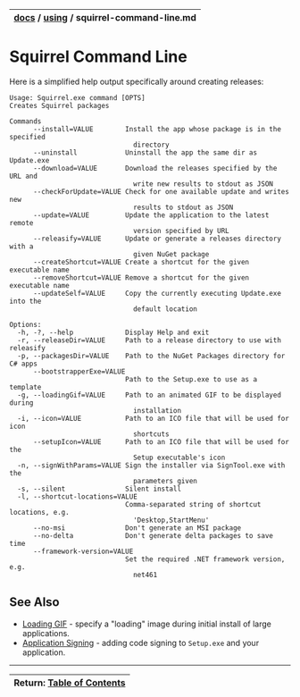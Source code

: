 | [docs](..)  / [using](.) / squirrel-command-line.md
|:---|

# Squirrel Command Line

Here is a simplified help output specifically around creating releases:

```
Usage: Squirrel.exe command [OPTS]
Creates Squirrel packages

Commands
      --install=VALUE        Install the app whose package is in the specified
                               directory
      --uninstall            Uninstall the app the same dir as Update.exe
      --download=VALUE       Download the releases specified by the URL and
                               write new results to stdout as JSON
      --checkForUpdate=VALUE Check for one available update and writes new
                               results to stdout as JSON
      --update=VALUE         Update the application to the latest remote
                               version specified by URL
      --releasify=VALUE      Update or generate a releases directory with a
                               given NuGet package
      --createShortcut=VALUE Create a shortcut for the given executable name
      --removeShortcut=VALUE Remove a shortcut for the given executable name
      --updateSelf=VALUE     Copy the currently executing Update.exe into the
                               default location

Options:
  -h, -?, --help             Display Help and exit
  -r, --releaseDir=VALUE     Path to a release directory to use with releasify
  -p, --packagesDir=VALUE    Path to the NuGet Packages directory for C# apps
      --bootstrapperExe=VALUE
                             Path to the Setup.exe to use as a template
  -g, --loadingGif=VALUE     Path to an animated GIF to be displayed during
                               installation
  -i, --icon=VALUE           Path to an ICO file that will be used for icon
                               shortcuts
      --setupIcon=VALUE      Path to an ICO file that will be used for the
                               Setup executable's icon
  -n, --signWithParams=VALUE Sign the installer via SignTool.exe with the
                               parameters given
  -s, --silent               Silent install
  -l, --shortcut-locations=VALUE
                             Comma-separated string of shortcut locations, e.g.
                               'Desktop,StartMenu'
      --no-msi               Don't generate an MSI package
      --no-delta             Don't generate delta packages to save time
      --framework-version=VALUE
                             Set the required .NET framework version, e.g.
                               net461
```

## See Also
* [Loading GIF](loading-gif.md) - specify a "loading" image during initial install of large applications.
* [Application Signing](application-signing.md) - adding code signing to `Setup.exe` and your application.

---
| Return: [Table of Contents](../readme.md) |
|----|



